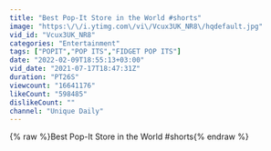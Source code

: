 ```yaml
---
title: "Best Pop-It Store in the World #shorts"
image: "https:\/\/i.ytimg.com\/vi\/Vcux3UK_NR8\/hqdefault.jpg"
vid_id: "Vcux3UK_NR8"
categories: "Entertainment"
tags: ["POPIT","POP ITS","FIDGET POP ITS"]
date: "2022-02-09T18:55:13+03:00"
vid_date: "2021-07-17T18:47:31Z"
duration: "PT26S"
viewcount: "16641176"
likeCount: "598485"
dislikeCount: ""
channel: "Unique Daily"
---
```

{% raw %}Best Pop-It Store in the World #shorts{% endraw %}
